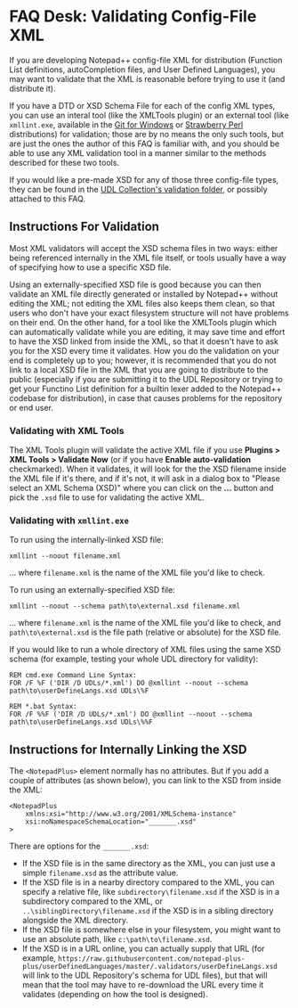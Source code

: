 # FAQ Desk: Validating Config-File XML

If you are developing Notepad++ config-file XML for distribution (Function List definitions, autoCompletion files, and User Defined Languages), you may want to validate that the XML is reasonable before trying to use it (and distribute it).

If you have a DTD or XSD Schema File for each of the config XML types, you can use an interal tool (like the XMLTools plugin) or an external tool (like `xmllint.exe`, available in the [Git for Windows](https://gitforwindows.org/) or [Strawberry Perl](https://strawberryperl.com) distributions) for validation; those are by no means the only such tools, but are just the ones the author of this FAQ is familiar with, and you should be able to use any XML validation tool in a manner similar to the methods described for these two tools.

If you would like a pre-made XSD for any of those three config-file types, they can be found in the [UDL Collection's validation folder](https://github.com/notepad-plus-plus/userDefinedLanguages/tree/master/.validators), or possibly attached to this FAQ.

## Instructions For Validation

Most XML validators will accept the XSD schema files in two ways: either being referenced internally in the XML file itself, or tools usually have a way of specifying how to use a specific XSD file.

Using an externally-specified XSD file is good because you can then validate an XML file directly generated or installed by Notepad++ without editing the XML; not editing the XML files also keeps them clean, so that users who don't have your exact filesystem structure will not have problems on their end.  On the other hand, for a tool like the XMLTools plugin which can automatically validate while you are editing, it may save time and effort to have the XSD linked from inside the XML, so that it doesn't have to ask you for the XSD every time it validates.  How you do the validation on your end is completely up to you; however, it is recommended that you do not link to a local XSD file in the XML that you are going to distribute to the public (especially if you are submitting it to the UDL Repository or trying to get your Functino List definition for a builtin lexer added to the Notepad++ codebase for distribution), in case that causes problems for the repository or end user.

### Validating with XML Tools

The XML Tools plugin will validate the active XML file if you use **Plugins > XML Tools > Validate Now** (or if you have **Enable auto-validation** checkmarked).  When it validates, it will look for the the XSD filename inside the XML file if it's there, and if it's not, it will ask in a dialog box to "Please select an XML Schema (XSD)" where you can click on the **...** button and pick the `.xsd` file to use for validating the active XML.

### Validating with `xmllint.exe`

To run using the internally-linked XSD file:
```
xmllint --noout filename.xml
```
... where `filename.xml` is the name of the XML file you'd like to check.

To run using an externally-specified XSD file:
```
xmllint --noout --schema path\to\external.xsd filename.xml
```
... where `filename.xml` is the name of the XML file you'd like to check, and `path\to\external.xsd` is the file path (relative or absolute) for the XSD file.

If you would like to run a whole directory of XML files using the same XSD schema (for example, testing your whole UDL directory for validity):
```
REM cmd.exe Command Line Syntax:
FOR /F %F ('DIR /D UDLs/*.xml') DO @xmllint --noout --schema path\to\userDefineLangs.xsd UDLs\%F

REM *.bat Syntax:
FOR /F %%F ('DIR /D UDLs/*.xml') DO @xmllint --noout --schema path\to\userDefineLangs.xsd UDLs\%%F
```

## Instructions for Internally Linking the XSD

The `<NotepadPlus>` element normally has no attributes.  But if you add a couple of attributes (as shown below), you can link to the XSD from inside the XML:
```
<NotepadPlus
    xmlns:xsi="http://www.w3.org/2001/XMLSchema-instance"
    xsi:noNamespaceSchemaLocation="_______.xsd"
>
```

There are options for the `_______.xsd`:
- If the XSD file is in the same directory as the XML, you can just use a simple `filename.xsd` as the attribute value.
- If the XSD file is in a nearby directory compared to the XML, you can specify a relative file, like `subdirectory\filename.xsd` if the XSD is in a subdirectory compared to the XML, or `..\siblingDirectory\filename.xsd` if the XSD is in a sibling directory alongside the XML directory.
- If the XSD file is somewhere else in your filesystem, you might want to use an absolute path, like `c:\path\to\filename.xsd`.
- If the XSD is in a URL online, you can actually supply that URL (for example, `https://raw.githubusercontent.com/notepad-plus-plus/userDefinedLanguages/master/.validators/userDefineLangs.xsd` will link to the UDL Repository's schema for UDL files), but that will mean that the tool may have to re-download the URL every time it validates (depending on how the tool is designed).
